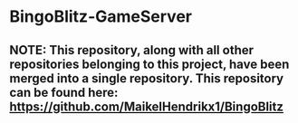 # BingoBlitz-GameServer

## NOTE: This repository, along with all other repositories belonging to this project, have been merged into a single repository. This repository can be found here: https://github.com/MaikelHendrikx1/BingoBlitz

